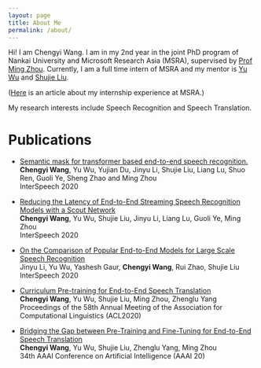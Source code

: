 ```yaml
---
layout: page
title: About Me
permalink: /about/
---
```

  Hi! I am Chengyi Wang. I am in my 2nd year in the joint PhD program of Nankai University and Microsoft Research Asia (MSRA), supervised by [Prof Ming Zhou](https://www.microsoft.com/en-us/research/people/mingzhou/). Currently, I am a full time intern of MSRA and my mentor is [Yu Wu](https://markwunlp.github.io/) and [Shujie Liu](https://www.microsoft.com/en-us/research/people/shujliu/). 
  
  ([Here](https://mp.weixin.qq.com/s?__biz=MzA4NzIyMDY0OA==&mid=2655395458&idx=1&sn=f3f8785b2da5e95491cdeb78d239d152&chksm=8b8e7645bcf9ff53a3cff614dce157da7c4930210018a0668a40346fd1cc525b3ad1661b2526&mpshare=1&scene=1&srcid=0709lUEovNVNG6qFqJwLQAzF&sharer_sharetime=1598597737469&sharer_shareid=1bd5ba917724738209ea4d8f0bbca6fe&key=9701b8bf0b69875affe47f0f5966ffb6e51eaecf25a06992ad983bfc1f8be03bcd669b6becb37e9e438cf57960013afdd57ce022f722323b4ef0d4afcb97461515536f20b6cedcbdcbc0612c2ee201322ed9c7870c515b5268edf0be0f204afcc9f48ce0877645f0cf56c00e793d1b336f5c1db5b78f9ce30e3b382d71eb4a9d&ascene=1&uin=MTA4Nzc2OTMxNg%3D%3D&devicetype=Windows+10+x64&version=62090529&lang=zh_CN&exportkey=A6qPb1a3tnHR8l92ilDp%2BgM%3D&pass_ticket=58nlAH4rBI%2BTOJlQlXxB3Hn1ENGl7dPyCVAW8X6gZM64QvkdmUY13ZfYrIbgrWHN) is an article about my internship experience at MSRA.)
  
  My research interests include Speech Recognition and Speech Translation.
  
# Publications

  * [Semantic mask for transformer based end-to-end speech recognition.](https://arxiv.org/pdf/1912.03010.pdf)<br>
    **Chengyi Wang**, Yu Wu, Yujian Du, Jinyu Li, Shujie Liu, Liang Lu, Shuo Ren, Guoli Ye, Sheng Zhao and Ming Zhou<br>
    InterSpeech 2020

* [Reducing the Latency of End-to-End Streaming Speech Recognition Models with a Scout Network](https://arxiv.org/pdf/2003.10369.pdf) <br>
**Chengyi Wang**, Yu Wu, Shujie Liu, Jinyu Li, Liang Lu, Guoli Ye, Ming Zhou<br>
InterSpeech 2020

* [On the Comparison of Popular End-to-End Models for Large Scale Speech Recognition](https://arxiv.org/pdf/2005.14327)<br>
Jinyu Li, Yu Wu, Yashesh Gaur, **Chengyi Wang**, Rui Zhao, Shujie Liu<br>
InterSpeech 2020

* [Curriculum Pre-training for End-to-End Speech Translation](https://arxiv.org/pdf/2004.10093)<br>
**Chengyi Wang**, Yu Wu, Shujie Liu, Ming Zhou, Zhenglu Yang<br>
Proceedings of the 58th Annual Meeting of the Association for Computational Linguistics (ACL2020)

* [Bridging the Gap between Pre-Training and Fine-Tuning for End-to-End Speech Translation](https://www.aaai.org/Papers/AAAI/2020GB/AAAI-WangC.4794.pdf)<br>
 **Chengyi Wang**, Yu Wu, Shujie Liu, Zhenglu Yang, Ming Zhou<br>
 34th AAAI Conference on Artificial Intelligence (AAAI 20)
